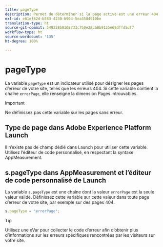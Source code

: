 ```yaml
---
title: pageType
description: Permet de déterminer si la page active est une erreur 404.
exl-id: e61ef82d-b583-4230-b904-5ea3584910be
translation-type: ht
source-git-commit: 549258b0168733c7b0e28cb8b9125e68dffd5df7
workflow-type: ht
source-wordcount: '135'
ht-degree: 100%

---
```


# pageType

La variable `pageType` est un indicateur utilisé pour désigner les pages d’erreur de votre site, telles que les erreurs 404. Si cette variable contient la chaîne `errorPage`, elle renseigne la dimension Pages introuvables.

>[!IMPORTANT]
>
>Ne définissez pas cette variable sur les pages sans erreur.

## Type de page dans Adobe Experience Platform Launch

Il n’existe pas de champ dédié dans Launch pour utiliser cette variable. Utilisez l’éditeur de code personnalisé, en respectant la syntaxe AppMeasurement.

## s.pageType dans AppMeasurement et l’éditeur de code personnalisé de Launch

La variable `s.pageType` est une chaîne dont la valeur `errorPage` est la seule valeur valide. Définissez cette variable sur cette valeur dans toute page d’erreur de votre site, par exemple sur des pages 404.

```js
s.pageType = "errorPage";
```

>[!TIP]
>
>Utilisez une eVar pour collecter le code d’erreur afin d’obtenir plus d’informations sur les erreurs spécifiques rencontrées par les visiteurs sur votre site.
